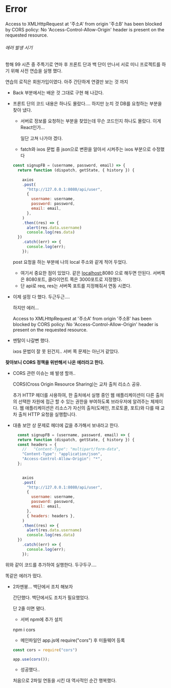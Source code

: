 # Error

Access to XMLHttpRequest at '주소A' from origin '주소B' has been blocked by CORS policy: No 'Access-Control-Allow-Origin' header is present on the requested resource.

###### 에러 발생 시기

 항해 99 시즌 중 주특기로 연마 후 프론트 단과 백 단이 만나서 서로 미니 프로젝트를 하기 위해 사전 연습을 실행 했다.

연습의 로직은 회원가입이였다. 아주 간단하게 연결만 보는 것 까지

- Back 부분에서는 배운 것 그대로 구현 해 나갔다.
- 프론트 단의 코드 내용은 하나도 몰랐다.... 하지만 눈치 것 DB를 요청하는 부분을 찾아 냈다.
    - 서버로 정보를 요청하는 부분을 찾았는데 무슨 코드인지 하나도 몰랐다. 이게 React인가...
        
        일단 고쳐 나가야 겠다.
        
    - fatch와 ixos 문법 중 json으로 변환을 알아서 시켜주는 ixos 부분으로 수정했다
    
    ```jsx
    const signupFB = (username, password, email) => {
      return function (dispatch, getState, { history }) {
            
        axios
        .post(
          "http://127.0.0.1:8080/api/user",
          {
            username: username,
            password: password,
            email: email,
          },
        )
        .then((res) => {
          alert(res.data.username)
          console.log(res.data)
      })
        .catch((err) => {
          console.log(err);
        });
    ```
    
    post 요청을 하는 부분에 나의 local 주소와 같게 적어 두었다.
    
    - 여기서 중요한 점이 있었다. 같은 [localhost:](http://localhost:3000)8080 으로 해두면 안된다. 서버쪽은 8080포트, 클라이언트 쪽은 3000포트로 지정했다.
    - 단 api로 req, res는 서버쪽 포트를 지정해줘서 연동 시켰다.
- 이제 설정 다 했다. 두근두근....
    
    하지만 에러...
    
    Access to XMLHttpRequest at '주소A' from origin '주소B' has been blocked by CORS policy: No 'Access-Control-Allow-Origin' header is present on the requested resource.
    
- 멘탈이 나갈뻔 했다.
    
    ixos 문법이 잘 못 된건지.. 서버 쪽 문제는 아닌거 같았다.
    

**찾아보니 CORS 정책을 위반해서 나온 에러라고 한다.**

- CORS 관련 이슈는 왜 발생 할까..
    
    CORS(Cross Origin Resource Sharing)는 교차 출처 리소스 공유.
    
    추가 HTTP 헤더를 사용하여, 한 출처에서 실행 중인 웹 애플리케이션이 다른 출처의 선택한 자원에 접근 할 수 있는 권한을 부여하도록 브라우저에 알려주는 체제이다. 웹 애플리케이션은 리소스가 자신의 출처(도메인, 프로토콜, 포트)와 다를 때 교차 출처 HTTP 요청을 실행합니다.
    
- 대충 보안 상 문제로 헤더에 값을 추가해서 보내라고 한다.
    
    ```jsx
      const signupFB = (username, password, email) => {
      return function (dispatch, getState, { history }) {
      const headers = {
        //   "Content-Type": "multipart/form-data",
        "Content-Type": "application/json",
        "Access-Control-Allow-Origin": "*",
      };

      
        axios
        .post(
          "http://127.0.0.1:8080/api/user",
          {
            username: username,
            password: password,
            email: email,
          },
          { headers: headers },
        )
        .then((res) => {
          alert(res.data.username)
          console.log(res.data)
      })
        .catch((err) => {
          console.log(err);
        });
    ```
    

위와 같이 코드를 추가하여 실행한다.  두구두구....

똑같은 에러가 떴다.

- 2차멘붕... 백단에서 조치 해보자
    
    간단했다. 백단에서도 조치가 필요했었다.
    
    단 2줄 이면 됐다.
    
    - 서버 npm에 추가 설치
    
    npm i cors
    
    - 메인파일인 app.js에 require("cors") 후 미들웨어 등록
    
    ```jsx
    const cors = require("cors")
    
    app.use(cors());
    ```
    
    - 성공했다..
    
    처음으로 2파일 연동을 시킨 대 역사적인 순간 행복했다.